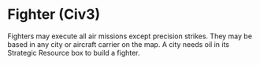 # Fighter (Civ3)

Fighters may execute all air missions except precision strikes. They may be based in any city or aircraft carrier on the map.
A city needs oil in its Strategic Resource box to build a fighter.